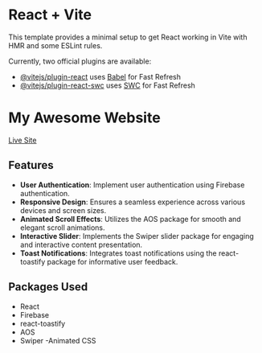 # React + Vite

This template provides a minimal setup to get React working in Vite with HMR and some ESLint rules.

Currently, two official plugins are available:

- [@vitejs/plugin-react](https://github.com/vitejs/vite-plugin-react/blob/main/packages/plugin-react/README.md) uses [Babel](https://babeljs.io/) for Fast Refresh
- [@vitejs/plugin-react-swc](https://github.com/vitejs/vite-plugin-react-swc) uses [SWC](https://swc.rs/) for Fast Refresh

# My Awesome Website

[Live Site](https://www.example.com)

## Features

- **User Authentication**: Implement user authentication using Firebase authentication.
- **Responsive Design**: Ensures a seamless experience across various devices and screen sizes.
- **Animated Scroll Effects**: Utilizes the AOS package for smooth and elegant scroll animations.
- **Interactive Slider**: Implements the Swiper slider package for engaging and interactive content presentation.
- **Toast Notifications**: Integrates toast notifications using the react-toastify package for informative user feedback.

## Packages Used

- React
- Firebase
- react-toastify
- AOS
- Swiper
-Animated CSS

